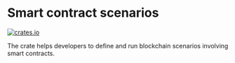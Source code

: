 # Smart contract scenarios

[![crates.io](https://img.shields.io/crates/v/drt-sc-scenario.svg)](https://crates.io/crates/drt-sc-scenario)

The crate helps developers to define and run blockchain scenarios involving smart contracts.
